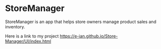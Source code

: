 # StoreManager
StoreManager is an app that helps store owners manage product sales and inventory.

Here is a link to my project
https://e-ian.github.io/Store-Manager/UI/index.html

